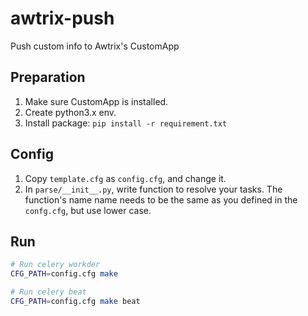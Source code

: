 # awtrix-push
Push custom info to Awtrix's CustomApp

## Preparation
1. Make sure CustomApp is installed.
2. Create python3.x env.
3. Install package: `pip install -r requirement.txt`

## Config
1. Copy `template.cfg` as `config.cfg`, and change it.
2. In `parse/__init__.py`, write function to resolve your tasks. The function's name name needs to be the same as you defined in the `confg.cfg`, but use lower case.


## Run
```bash
# Run celery workder
CFG_PATH=config.cfg make

# Run celery beat
CFG_PATH=config.cfg make beat
```